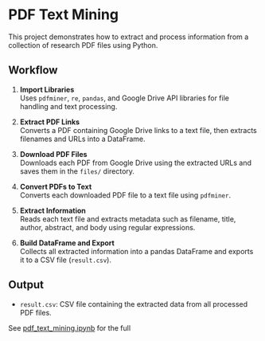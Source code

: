 # PDF Text Mining

This project demonstrates how to extract and process information from a collection of research PDF files using Python.

## Workflow

1. **Import Libraries**  
   Uses `pdfminer`, `re`, `pandas`, and Google Drive API libraries for file handling and text processing.

2. **Extract PDF Links**  
   Converts a PDF containing Google Drive links to a text file, then extracts filenames and URLs into a DataFrame.

3. **Download PDF Files**  
   Downloads each PDF from Google Drive using the extracted URLs and saves them in the `files/` directory.

4. **Convert PDFs to Text**  
   Converts each downloaded PDF file to a text file using `pdfminer`.

5. **Extract Information**  
   Reads each text file and extracts metadata such as filename, title, author, abstract, and body using regular expressions.

6. **Build DataFrame and Export**  
   Collects all extracted information into a pandas DataFrame and exports it to a CSV file (`result.csv`).

## Output

- `result.csv`: CSV file containing the extracted data from all processed PDF files.

See [pdf_text_mining.ipynb](pdf_text_mining.ipynb) for the full